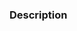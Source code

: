 <!--
Hello,

Thank you very much for your interest in this project!

For requests other than translations, could you please explain the context and purpose in the description?

I like to improve my code following feedback but have to admit that doing code review is not my cup of tea.
Consequently, any pull request related to code will be closed.

Best regards.
-->
### Description



